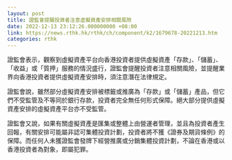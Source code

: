 ```yaml
---
layout: post
title: 證監會提醒投資者注意虛擬資產安排相關風險
date: 2022-12-13 23:12:26.000000000 +08:00
link: https://news.rthk.hk/rthk/ch/component/k2/1679678-20221213.htm
categories: rthk
---
```


證監會表示，觀察到虛擬資產平台向香港投資者提供虛擬資產「存款」、「儲蓄」、「收益」或「質押」服務的情況盛行，證監會提醒投資者注意相關風險，並提醒業界向香港投資者提供虛擬資產安排時，須注意潛在法律規定。

證監會說，雖然部分虛擬資產安排被標籤或推廣為「存款」或「儲蓄」產品，但它們不受監管及不等同於銀行存款，投資者完全無任何形式保障。絕大部分提供虛擬資產安排的虛擬資產平台亦不受監管。

證監會又說，如果有關虛擬資產是匯集或整體上由營運者管理，並且為投資者產生回報，有關安排可能屬非認可集體投資計劃，投資者將不獲《證券及期貨條例》的保障。而任何人未獲證監會發牌下經營推廣或分銷集體投資計劃，不論在香港或以香港投資者為對象，即屬犯罪。
